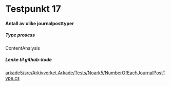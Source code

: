 # Testpunkt 17
#### Antall av ulike journalposttyper

<Beskrivelse/>

##### Type prosess
ContentAnalysis

##### Lenke til github-kode
[arkade5/src/Arkivverket.Arkade/Tests/Noark5/NumberOfEachJournalPostType.cs](https://github.com/arkivverket/arkade5/blob/master/src/Arkivverket.Arkade/Tests/Noark5/NumberOfEachJournalPostType.cs)